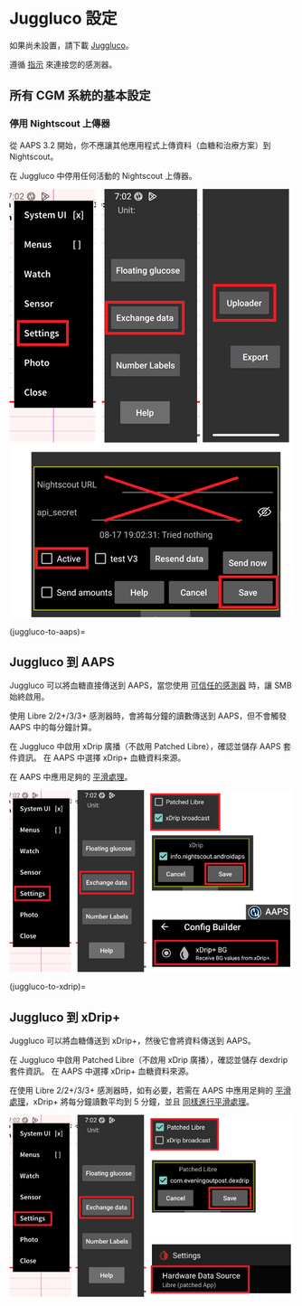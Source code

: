 # Juggluco 設定

如果尚未設置，請下載 [Juggluco](https://www.juggluco.nl/Juggluco/download.html)。

遵循 [指示](https://www.juggluco.nl/Jugglucohelp/introhelp.html) 來連接您的感測器。

## 所有 CGM 系統的基本設定

### 停用 Nightscout 上傳器

從 AAPS 3.2 開始，你不應讓其他應用程式上傳資料（血糖和治療方案）到 Nightscout。

在 Juggluco 中停用任何活動的 Nightscout 上傳器。

![停用 Nightscout 上傳](../images/juggluco/DisableNightscoutUpload.png)

(juggluco-to-aaps)=

## Juggluco 到 AAPS

Juggluco 可以將血糖直接傳送到 AAPS，當您使用 [可信任的感測器](#GettingStarted-TrustedBGSource) 時，讓 SMB 始終啟用。

使用 Libre 2/2+/3/3+ 感測器時，會將每分鐘的讀數傳送到 AAPS，但不會觸發 AAPS 中的每分鐘計算。

在 Juggluco 中啟用 xDrip 廣播（不啟用 Patched Libre），確認並儲存 AAPS 套件資訊。 在 AAPS 中選擇 xDrip+ 血糖資料來源。

在 AAPS 中應用足夠的 [平滑處理](./SmoothingBloodGlucoseData.md)。

![Juggluco 到 AAPS](../images/juggluco/Juggluco-AAPS.png)

(juggluco-to-xdrip)=

## Juggluco 到 xDrip+

Juggluco 可以將血糖傳送到 xDrip+，然後它會將資料傳送到 AAPS。

在 Juggluco 中啟用 Patched Libre（不啟用 xDrip 廣播），確認並儲存 dexdrip 套件資訊。 在 AAPS 中選擇 xDrip+ 血糖資料來源。

在使用 Libre 2/2+/3/3+ 感測器時，如有必要，若需在 AAPS 中應用足夠的 [平滑處理](./SmoothingBloodGlucoseData.md)，xDrip+ 將每分鐘讀數平均到 5 分鐘，並且 [同樣進行平滑處理](#libre2-value-smoothing-raw-values)。

![Juggluco 到 xDrip+](../images/juggluco/Juggluco-xDrip+.png)
